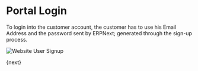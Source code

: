 # Portal Login

To login into the customer account, the customer has to use his Email Address and
the password sent by ERPNext; generated through the sign-up process.

<img class="screenshot" alt="Website User Signup" src="{{docs_base_url}}/assets/img/website/website-login.png">

{next}
